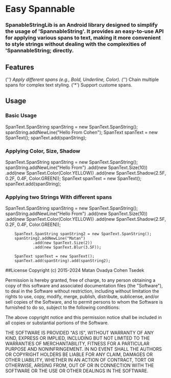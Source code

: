 # Easy Spannable

### SpanableStringLib is an Android library designed to simplify the usage of 'SpannableString'. It provides an easy-to-use API for applying various spans to text, making it more convenient to style strings without dealing with the complexities of 'SpannableString; directly.

## Features
('*') Apply different spans (e.g., Bold, Underline, Color).
('*') Chain multiple spans for complex text styling.
('*') Support custome spans.

## Usage
### Basic Usage
SpanText.SpanString spanString = new SpanText.SpanString();
        spanString.addNewLine("Hello From Cohen");
        SpanText spanText = new SpanText();
        spanText.add(spanString);

### Applying Color, Size, Shadow
SpanText.SpanString spanString = new SpanText.SpanString();
        spanString.addNewLine("Hello From")
                .add(new SpanText.Size(10))
                .add(new SpanText.Color(Color.YELLOW))
                .add(new SpanText.Shadow(2.5F, 0.2F, 0.4F, Color.GREEN));
        SpanText spanText = new SpanText();
        spanText.add(spanString);

### Applying two Strings With different spans
SpanText.SpanString spanString = new SpanText.SpanString();
        spanString.addNewLine("Hello From")
                .add(new SpanText.Size(10))
                .add(new SpanText.Color(Color.YELLOW))
                .add(new SpanText.Shadow(2.5F, 0.2F, 0.4F, Color.GREEN));

        SpanText.SpanString spanString2 = new SpanText.SpanString();
        spanString2.addNewLine("Matan")
                .add(new SpanText.Size(2))
                .add(new SpanText.Blur(3.5F));

        SpanText spanText = new SpanText();
        spanText.add(spanString).add(spanString2);

##License
Copyright (c) 2015-2024 Matan Ovadya Cohen Tsedek

Permission is hereby granted, free of charge, to any person obtaining
a copy of this software and associated documentation files (the
"Software"), to deal in the Software without restriction, including
without limitation the rights to use, copy, modify, merge, publish,
distribute, sublicense, and/or sell copies of the Software, and to
permit persons to whom the Software is furnished to do so, subject to
the following conditions:

The above copyright notice and this permission notice shall be
included in all copies or substantial portions of the Software.

THE SOFTWARE IS PROVIDED "AS IS", WITHOUT WARRANTY OF ANY KIND,
EXPRESS OR IMPLIED, INCLUDING BUT NOT LIMITED TO THE WARRANTIES OF
MERCHANTABILITY, FITNESS FOR A PARTICULAR PURPOSE AND
NONINFRINGEMENT. IN NO EVENT SHALL THE AUTHORS OR COPYRIGHT HOLDERS BE
LIABLE FOR ANY CLAIM, DAMAGES OR OTHER LIABILITY, WHETHER IN AN ACTION
OF CONTRACT, TORT OR OTHERWISE, ARISING FROM, OUT OF OR IN CONNECTION
WITH THE SOFTWARE OR THE USE OR OTHER DEALINGS IN THE SOFTWARE.
